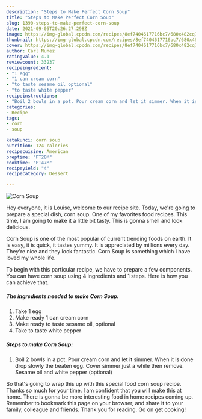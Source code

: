 ```yaml
---
description: "Steps to Make Perfect Corn Soup"
title: "Steps to Make Perfect Corn Soup"
slug: 1390-steps-to-make-perfect-corn-soup
date: 2021-09-05T20:26:27.298Z
image: https://img-global.cpcdn.com/recipes/8ef7404617716bc7/680x482cq70/corn-soup-recipe-main-photo.jpg
thumbnail: https://img-global.cpcdn.com/recipes/8ef7404617716bc7/680x482cq70/corn-soup-recipe-main-photo.jpg
cover: https://img-global.cpcdn.com/recipes/8ef7404617716bc7/680x482cq70/corn-soup-recipe-main-photo.jpg
author: Carl Nunez
ratingvalue: 4.1
reviewcount: 33237
recipeingredient:
- "1 egg"
- "1 can cream corn"
- "to taste sesame oil optional"
- "to taste white pepper"
recipeinstructions:
- "Boil 2 bowls in a pot. Pour cream corn and let it simmer. When it is done drop slowly the beaten egg. Cover simmer just a while then remove. Sesame oil and white pepper (optional)"
categories:
- Recipe
tags:
- corn
- soup

katakunci: corn soup 
nutrition: 124 calories
recipecuisine: American
preptime: "PT28M"
cooktime: "PT47M"
recipeyield: "4"
recipecategory: Dessert

---
```



![Corn Soup](https://img-global.cpcdn.com/recipes/8ef7404617716bc7/680x482cq70/corn-soup-recipe-main-photo.jpg)

Hey everyone, it is Louise, welcome to our recipe site. Today, we're going to prepare a special dish, corn soup. One of my favorites food recipes. This time, I am going to make it a little bit tasty. This is gonna smell and look delicious.

Corn Soup is one of the most popular of current trending foods on earth. It is easy, it is quick, it tastes yummy. It is appreciated by millions every day. They're nice and they look fantastic. Corn Soup is something which I have loved my whole life.




To begin with this particular recipe, we have to prepare a few components. You can have corn soup using 4 ingredients and 1 steps. Here is how you can achieve that.

<!--inarticleads1-->

##### The ingredients needed to make Corn Soup:

1. Take 1 egg
1. Make ready 1 can cream corn
1. Make ready to taste sesame oil, optional
1. Take to taste white pepper




<!--inarticleads2-->

##### Steps to make Corn Soup:

1. Boil 2 bowls in a pot. Pour cream corn and let it simmer. When it is done drop slowly the beaten egg. Cover simmer just a while then remove. Sesame oil and white pepper (optional)




So that's going to wrap this up with this special food corn soup recipe. Thanks so much for your time. I am confident that you will make this at home. There is gonna be more interesting food in home recipes coming up. Remember to bookmark this page on your browser, and share it to your family, colleague and friends. Thank you for reading. Go on get cooking!
